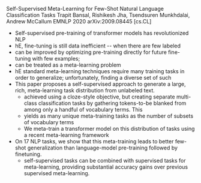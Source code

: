 Self-Supervised Meta-Learning for Few-Shot Natural Language Classification Tasks
Trapit Bansal, Rishikesh Jha, Tsendsuren Munkhdalai, Andrew McCallum
EMNLP 2020 arXiv:2009.08445 [cs.CL]

* Self-supervised pre-training of transformer models has revolutionized NLP
* hE, fine-tuning is still data inefficient -- when there are few labeled
* can be improved by
  optimizing pre-training directly for future fine-tuning with few examples;
* can be treated as a meta-learning problem
* hE standard meta-learning techniques require many training tasks
  in order to generalize; unfortunately, finding a diverse set of such
* This paper proposes a self-supervised approach to
  generate a large, rich, meta-learning task distribution from unlabeled text.
  * achieved using a cloze-style objective, but
    creating separate multi-class classification tasks by gathering
    tokens-to-be blanked from among only a handful of vocabulary terms. This
  * yields as many unique meta-training tasks as the number of subsets of
    vocabulary terms
  * We meta-train a transformer model on this distribution of tasks using a
    recent meta-learning framework
* On 17 NLP tasks, we show that this meta-training leads to better few-shot
  generalization than language-model pre-training followed by finetuning.
  * self-supervised tasks can be combined with supervised tasks for
    meta-learning, providing substantial accuracy gains over previous
    supervised meta-learning. 
